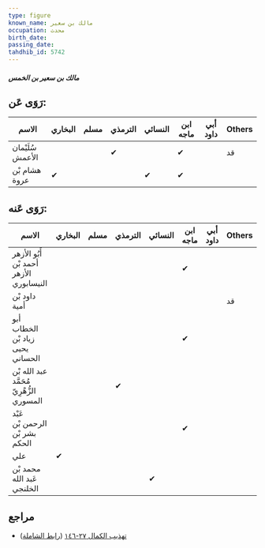```yaml
---
type: figure
known_name: مالك بن سعير
occupation: محدث
birth_date:
passing_date:
tahdhib_id: 5742
---
```

##### مالك بن سعير بن الخمس

## رَوَى عَن:
| الاسم            | البخاري | مسلم | الترمذي | النسائي | ابن ماجه | أبي داود | Others |
| ---------------- | ------- | ---- | ------- | ------- | -------- | -------- | ------ |
| سُلَيْمان الأعمش |         |      | ✔       |         | ✔        |          | قد     |
| هشام بْن عروة    | ✔       |      |         | ✔       | ✔        |          |        |
## رَوَى عَنه:
| الاسم                                     | البخاري | مسلم | الترمذي | النسائي | ابن ماجه | أبي داود | Others |
| ----------------------------------------- | ------- | ---- | ------- | ------- | -------- | -------- | ------ |
| أَبُو الأزهر أحمد بْن الأزهر النيسابوري   |         |      |         |         | ✔        |          |        |
| داود بْن أمية                             |         |      |         |         |          |          | قد     |
| أبو الخطاب زياد بْن يحيى الحساني          |         |      |         |         | ✔        |          |        |
| عبد الله بْن مُحَمَّد الزُّهْرِيّ المسوري |         |      | ✔       |         |          |          |        |
| عَبْد الرحمن بْن بشر بْن الحكم            |         |      |         |         | ✔        |          |        |
| علي                                       | ✔       |      |         |         |          |          |        |
| محمد بْن عَبد الله الخلنجي                |         |      |         | ✔       |          |          |        |
## مراجع
- [تهذيب الكمال ٢٧-١٤٦](obsidian://open?vault=Tahdhib-al-Kamal&file=Figures/٥٧٤٢-مالك%20بن%20سعير%20بن%20الخمس) ([رابط الشاملة](https://shamela.ws/book/3722/14535))
